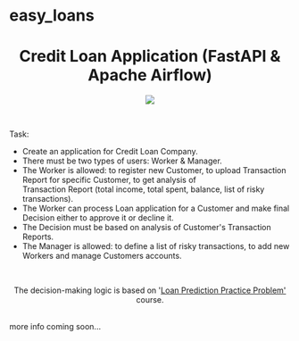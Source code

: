 # easy_loans

<h1 align="center">Credit Loan Application (FastAPI & Apache Airflow)</h1>
<p align="center"><img src="https://img.shields.io/badge/made_by-KD3821-purple"></p><br>

Task:
<ul>
<li>Create an application for Credit Loan Company.</li>
<li>There must be two types of users: Worker & Manager.</li>
<li>The Worker is allowed: to register new Customer, to upload Transaction Report for specific Customer, to get analysis of <br>
Transaction Report (total income, total spent, balance, list of risky transactions).</li>
<li>The Worker can process Loan application for a Customer and make final Decision either to approve it or decline it.</li>
<li>The Decision must be based on analysis of Customer's Transaction Reports.</li>
<li>The Manager is allowed: to define a list of risky transactions, to add new Workers and manage Customers accounts.</li>
</ul>
<br>

<p align="center">The decision-making logic is based on '<a href="https://courses.analyticsvidhya.com/courses/loan-prediction-practice-problem-using-python">Loan Prediction Practice Problem'</a> course.</p>
<br>
more info coming soon... 